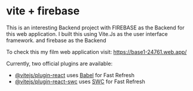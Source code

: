 # vite + firebase 

This is an interesting Backend project with FIREBASE as the Backend for this web application.
I built this using Vite.Js as the user interface framework. and firebase as the Backend

To check this my film web application
visit: https://base1-24761.web.app/

Currently, two official plugins are available:

- [@vitejs/plugin-react](https://github.com/vitejs/vite-plugin-react/blob/main/packages/plugin-react/README.md) uses [Babel](https://babeljs.io/) for Fast Refresh
- [@vitejs/plugin-react-swc](https://github.com/vitejs/vite-plugin-react-swc) uses [SWC](https://swc.rs/) for Fast Refresh
